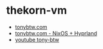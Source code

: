 # thekorn-vm

- [tonybtw.com](https://www.tonybtw.com/tutorial/mangowc/)
- [tonybtw.com - NixOS + Hyprland](https://www.tonybtw.com/tutorial/nixos-hyprland/)
- [youtube tony-btw](https://www.youtube.com/@tony-btw/videos)
